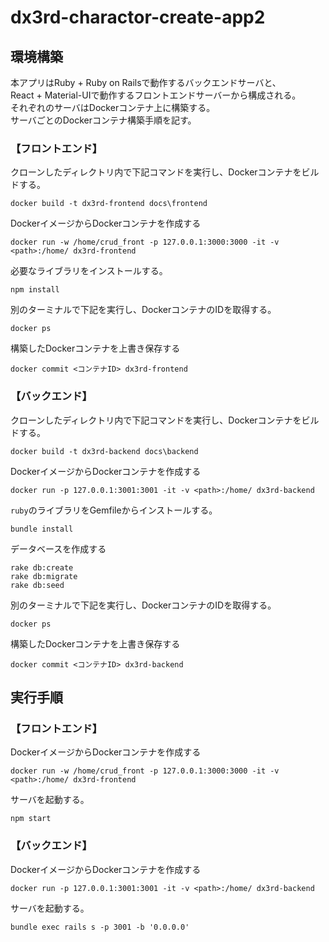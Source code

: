 # dx3rd-charactor-create-app2


## 環境構築
本アプリはRuby + Ruby on Railsで動作するバックエンドサーバと、<br>
React + Material-UIで動作するフロントエンドサーバーから構成される。<br>
それぞれのサーバはDockerコンテナ上に構築する。<br>
サーバごとのDockerコンテナ構築手順を記す。

### 【フロントエンド】
クローンしたディレクトリ内で下記コマンドを実行し、Dockerコンテナをビルドする。
```
docker build -t dx3rd-frontend docs\frontend
```
DockerイメージからDockerコンテナを作成する
```
docker run -w /home/crud_front -p 127.0.0.1:3000:3000 -it -v <path>:/home/ dx3rd-frontend
```
必要なライブラリをインストールする。
```
npm install
```
別のターミナルで下記を実行し、DockerコンテナのIDを取得する。
```
docker ps
```
構築したDockerコンテナを上書き保存する
```
docker commit <コンテナID> dx3rd-frontend
```

### 【バックエンド】
クローンしたディレクトリ内で下記コマンドを実行し、Dockerコンテナをビルドする。
```
docker build -t dx3rd-backend docs\backend
```
DockerイメージからDockerコンテナを作成する
```
docker run -p 127.0.0.1:3001:3001 -it -v <path>:/home/ dx3rd-backend
```

`ruby`のライブラリをGemfileからインストールする。
```
bundle install
```
データベースを作成する
```
rake db:create
rake db:migrate
rake db:seed
```
別のターミナルで下記を実行し、DockerコンテナのIDを取得する。
```
docker ps
```
構築したDockerコンテナを上書き保存する
```
docker commit <コンテナID> dx3rd-backend
```

## 実行手順
### 【フロントエンド】
DockerイメージからDockerコンテナを作成する
```
docker run -w /home/crud_front -p 127.0.0.1:3000:3000 -it -v <path>:/home/ dx3rd-frontend
```
サーバを起動する。
```
npm start
```

### 【バックエンド】

DockerイメージからDockerコンテナを作成する
```
docker run -p 127.0.0.1:3001:3001 -it -v <path>:/home/ dx3rd-backend
```
サーバを起動する。
```
bundle exec rails s -p 3001 -b '0.0.0.0'
```
